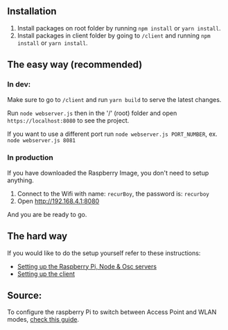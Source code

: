## Installation

1. Install packages on root folder by running `npm install` or `yarn install`.
1. Install packages in client folder by going to `/client` and running `npm install` or `yarn install`.

## The easy way (recommended)

### In dev:

Make sure to go to `/client` and run `yarn build` to serve the latest changes.

Run `node webserver.js` then in the '/' (root) folder and open `https://localhost:8080` to see the project.

If you want to use a different port run `node webserver.js PORT_NUMBER`, ex. `node webserver.js 8081`

### In production

If you have downloaded the Raspberry Image, you don't need to setup anything.

1. Connect to the Wifi with name: `recurBoy`, the password is: `recurboy`
2. Open http://192.168.4.1:8080

And you are be ready to go.

## The hard way

If you would like to do the setup yourself refer to these instructions:

- [Setting up the Raspberry Pi, Node & Osc servers](./docs/Pi_Setup.md)
- [Setting up the client](./client/README.md)

## Source:

To configure the raspberry Pi to switch between Access Point and WLAN modes, [check this guide](https://github.com/Autodrop3d/raspiApWlanScripts/blob/master/setup_wlan_and_AP_modes.sh).
